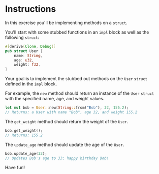 # Instructions

In this exercise you'll be implementing methods on a `struct`. 

You'll start with some stubbed functions in an `impl` block as well as the following `struct`:

```rust
#[derive(Clone, Debug)]
pub struct User {
    name: String,
    age: u32,
    weight: f32,
}
```

Your goal is to implement the stubbed out methods on the `User` `struct` defined in the `impl` block. 

For example, the `new` method should return an instance of the `User` `struct` with the specified name, age, and weight values. 

```rust
let mut bob = User::new(String::from("Bob"), 32, 155.2);
// Returns: a User with name "Bob", age 32, and weight 155.2
```

The `get_weight` method should return the weight of the `User`.

```rust
bob.get_weight();
// Returns: 155.2
```

The `update_age` method should update the age of the `User`. 

```rust
bob.update_age(33);
// Updates Bob's age to 33; happy birthday Bob!
```

Have fun!